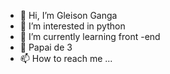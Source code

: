 - 👋 Hi, I’m Gleison Ganga 
- 👀 I’m interested in python
- 🌱 I’m currently learning front -end 
- 💞 Papai de 3
- 📫 How to reach me ...

<!---
gleisong/gleisong is a ✨ special ✨ repository because its `README.md` (this file) appears on your GitHub profile.
You can click the Preview link to take a look at your changes.
--->
